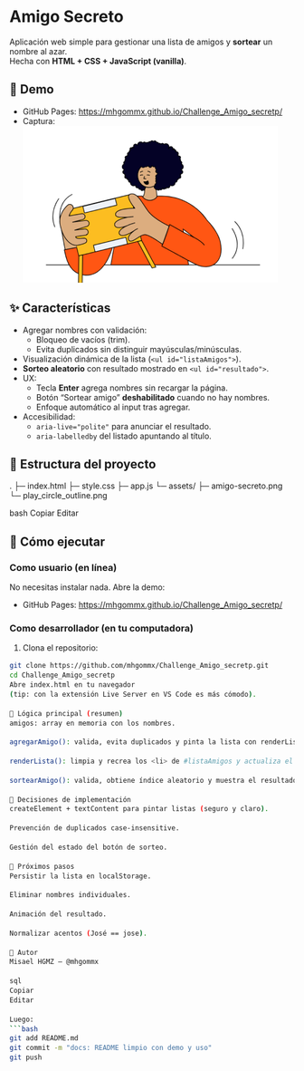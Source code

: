 # Amigo Secreto

Aplicación web simple para gestionar una lista de amigos y **sortear** un nombre al azar.  
Hecha con **HTML + CSS + JavaScript (vanilla)**.

## 🎯 Demo
- GitHub Pages: <https://mhgommx.github.io/Challenge_Amigo_secretp/>
- Captura:  
  ![Pantalla principal](assets/amigo-secreto.png)

## ✨ Características
- Agregar nombres con validación:
  - Bloqueo de vacíos (trim).
  - Evita duplicados sin distinguir mayúsculas/minúsculas.
- Visualización dinámica de la lista (`<ul id="listaAmigos">`).
- **Sorteo aleatorio** con resultado mostrado en `<ul id="resultado">`.
- UX:
  - Tecla **Enter** agrega nombres sin recargar la página.
  - Botón “Sortear amigo” **deshabilitado** cuando no hay nombres.
  - Enfoque automático al input tras agregar.
- Accesibilidad:
  - `aria-live="polite"` para anunciar el resultado.
  - `aria-labelledby` del listado apuntando al título.

## 🧩 Estructura del proyecto
.
├─ index.html
├─ style.css
├─ app.js
└─ assets/
├─ amigo-secreto.png
└─ play_circle_outline.png

bash
Copiar
Editar

## 🚀 Cómo ejecutar

### Como usuario (en línea)
No necesitas instalar nada. Abre la demo:
- GitHub Pages: <https://mhgommx.github.io/Challenge_Amigo_secretp/>

### Como desarrollador (en tu computadora)
1) Clona el repositorio:
```bash
git clone https://github.com/mhgommx/Challenge_Amigo_secretp.git
cd Challenge_Amigo_secretp
Abre index.html en tu navegador
(tip: con la extensión Live Server en VS Code es más cómodo).

🧠 Lógica principal (resumen)
amigos: array en memoria con los nombres.

agregarAmigo(): valida, evita duplicados y pinta la lista con renderLista().

renderLista(): limpia y recrea los <li> de #listaAmigos y actualiza el estado del botón de sorteo.

sortearAmigo(): valida, obtiene índice aleatorio y muestra el resultado en #resultado.

🔧 Decisiones de implementación
createElement + textContent para pintar listas (seguro y claro).

Prevención de duplicados case-insensitive.

Gestión del estado del botón de sorteo.

📌 Próximos pasos
Persistir la lista en localStorage.

Eliminar nombres individuales.

Animación del resultado.

Normalizar acentos (José == jose).

👤 Autor
Misael HGMZ — @mhgommx

sql
Copiar
Editar

Luego:
```bash
git add README.md
git commit -m "docs: README limpio con demo y uso"
git push